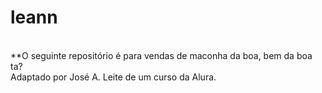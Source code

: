 # leann
</br>
**O seguinte repositório é para vendas de maconha da boa, bem da boa ta? </br>
Adaptado por José A. Leite de um curso da Alura.
